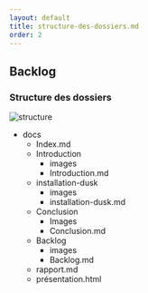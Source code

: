 ```yaml
---
layout: default
title: structure-des-dossiers.md
order: 2
---
```

<!--  -->

## Backlog

<!-- new slide -->

### Structure des dossiers

![structure]({{site.baseurl}}/docs/backlog/images/structer.jpg)

<!-- note -->
- docs
  - Index.md
  - Introduction
    - images
    - Introduction.md
  - installation-dusk
    - images
    - installation-dusk.md
  - Conclusion
    - Images
    - Conclusion.md
  - Backlog
    - images
    - Backlog.md
  -  rapport.md
  -  présentation.html

<!-- new slide -->